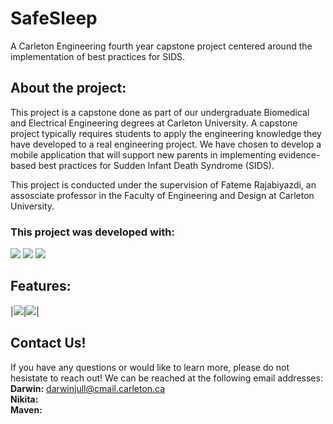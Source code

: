 # SafeSleep
A Carleton Engineering fourth year capstone project centered around the implementation of best practices for SIDS.

## About the project:
This project is a capstone done as part of our undergraduate Biomedical and Electrical Engineering degrees at Carleton University. A capstone project typically requires students to apply the engineering knowledge they have developed to a real engineering project. We have chosen to develop a mobile application that will support new parents in implementing evidence-based best practices for Sudden Infant Death Syndrome (SIDS). 

This project is conducted under the supervision of Fateme Rajabiyazdi, an assosciate professor in the Faculty of Engineering and Design at Carleton University. 

### This project was developed with:
<img src="https://img.shields.io/badge/Android_Studio-3DDC84?style=for-the-badge&logo=android-studio&logoColor=white"/> <img src="https://img.shields.io/badge/java-%23ED8B00.svg?style=for-the-badge&logo=openjdk&logoColor=white"/> <!-- <img src="https://img.shields.io/badge/Android-3DDC84?style=for-the-badge&logo=android&logoColor=white"/> --> <img src="https://img.shields.io/badge/sqlite-%2307405e.svg?style=for-the-badge&logo=sqlite&logoColor=white"/>

## Features:
|![](https://github.com/darwinkjull/SIDS-Capstone/GIF/gif1.gif)|![](https://github.com/darwinkjull/SIDS-Capstone/GIF/gif2.gif)|



## Contact Us!
If you have any questions or would like to learn more, please do not hesistate to reach out! We can be reached at the following email addresses: 
<br> **Darwin:** darwinjull@cmail.carleton.ca
<br> **Nikita:**
<br> **Maven:** 
